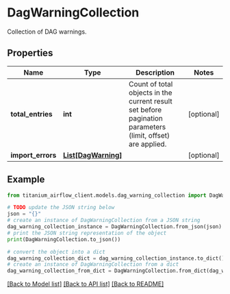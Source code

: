 # DagWarningCollection

Collection of DAG warnings. 

## Properties

Name | Type | Description | Notes
------------ | ------------- | ------------- | -------------
**total_entries** | **int** | Count of total objects in the current result set before pagination parameters (limit, offset) are applied.  | [optional] 
**import_errors** | [**List[DagWarning]**](DagWarning.md) |  | [optional] 

## Example

```python
from titanium_airflow_client.models.dag_warning_collection import DagWarningCollection

# TODO update the JSON string below
json = "{}"
# create an instance of DagWarningCollection from a JSON string
dag_warning_collection_instance = DagWarningCollection.from_json(json)
# print the JSON string representation of the object
print(DagWarningCollection.to_json())

# convert the object into a dict
dag_warning_collection_dict = dag_warning_collection_instance.to_dict()
# create an instance of DagWarningCollection from a dict
dag_warning_collection_from_dict = DagWarningCollection.from_dict(dag_warning_collection_dict)
```
[[Back to Model list]](../README.md#documentation-for-models) [[Back to API list]](../README.md#documentation-for-api-endpoints) [[Back to README]](../README.md)


